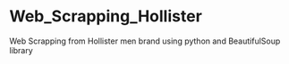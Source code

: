 # Web_Scrapping_Hollister
 Web Scrapping from Hollister men brand using python and BeautifulSoup library
